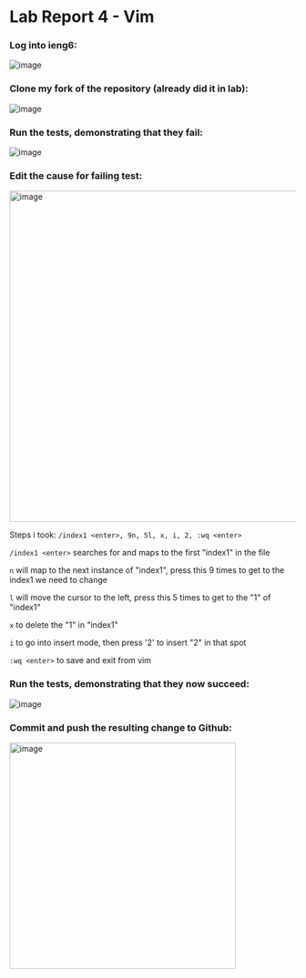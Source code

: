 # Lab Report 4 - Vim

### Log into ieng6:
![image](https://github.com/jharasaki/cse15l-lab-reports/assets/156235690/f3b7669c-d815-4d80-adab-261203abe61d)

### Clone my fork of the repository (already did it in lab):
![image](https://github.com/jharasaki/cse15l-lab-reports/assets/156235690/652ec5a3-cf12-4b23-9455-3bba039fb20d)

### Run the tests, demonstrating that they fail:
![image](https://github.com/jharasaki/cse15l-lab-reports/assets/156235690/edb96e16-6e85-4a8d-acdb-fba2caaa92c7)

### Edit the cause for failing test:
<img width="581" alt="image" src="https://github.com/jharasaki/cse15l-lab-reports/assets/156235690/6344e046-d47d-4c15-84be-0e1e2c144f71">

Steps i took: `/index1 <enter>, 9n, 5l, x, i, 2, :wq <enter>`

`/index1 <enter>` searches for and maps to the first "index1" in the file

`n` will map to the next instance of "index1", press this 9 times to get to the index1 we need to change

`l` will move the cursor to the left, press this 5 times to get to the "1" of "index1"

`x` to delete the "1" in "index1"

`i` to go into insert mode, then press '2' to insert "2" in that spot

`:wq <enter>` to save and exit from vim

### Run the tests, demonstrating that they now succeed:
![image](https://github.com/jharasaki/cse15l-lab-reports/assets/156235690/467819bf-a444-4db5-9611-72da6af066de)

### Commit and push the resulting change to Github:
<img width="397" alt="image" src="https://github.com/jharasaki/cse15l-lab-reports/assets/156235690/1c12fdd3-c612-403e-a450-69afc43b6b01">

